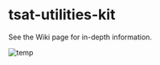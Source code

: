 ﻿# tsat-utilities-kit

See the Wiki page for in-depth information.

![temp](https://github.com/UMSATS/tsat-utilities-kit/assets/22422286/a00a78fb-de0d-4c86-95bb-4a8d9d0b73d8)

